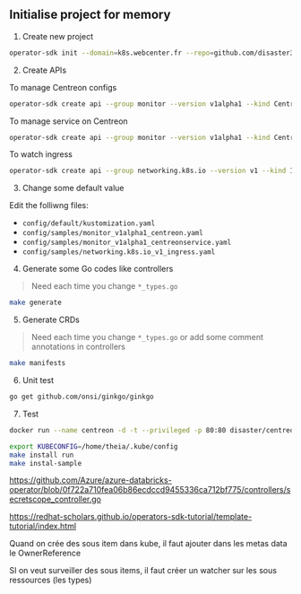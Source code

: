 ## Initialise project for memory

1. Create new project
```bash
operator-sdk init --domain=k8s.webcenter.fr --repo=github.com/disaster37/monitoring-operator
```

2. Create APIs

To manage Centreon configs
```bash
operator-sdk create api --group monitor --version v1alpha1 --kind Centreon --resource
```

To manage service on Centreon
```bash
operator-sdk create api --group monitor --version v1alpha1 --kind CentreonService --resource --controller
```

To watch ingress
```bash
operator-sdk create api --group networking.k8s.io --version v1 --kind Ingress --controller
```

3. Change some default value

Edit the folliwng files:
- `config/default/kustomization.yaml`
- `config/samples/monitor_v1alpha1_centreon.yaml`
- `config/samples/monitor_v1alpha1_centreonservice.yaml`
- `config/samples/networking.k8s.io_v1_ingress.yaml`

4. Generate some Go codes like controllers

> Need each time you change `*_types.go`

```bash
make generate
```

5. Generate CRDs

> Need each time you change `*_types.go` or add some comment annotations in controllers

```bash
make manifests
```
6. Unit test

```bash
go get github.com/onsi/ginkgo/ginkgo

```

7. Test

```bash
docker run --name centreon -d -t --privileged -p 80:80 disaster/centreon:21.10-installed 

export KUBECONFIG=/home/theia/.kube/config
make install run
make instal-sample
```

https://github.com/Azure/azure-databricks-operator/blob/0f722a710fea06b86ecdccd9455336ca712bf775/controllers/secretscope_controller.go

https://redhat-scholars.github.io/operators-sdk-tutorial/template-tutorial/index.html

Quand on crée des sous item dans kube, il faut ajouter dans les metas data le OwnerReference

SI on veut surveiller des sous items, il faut créer un watcher sur les sous ressources (les types)